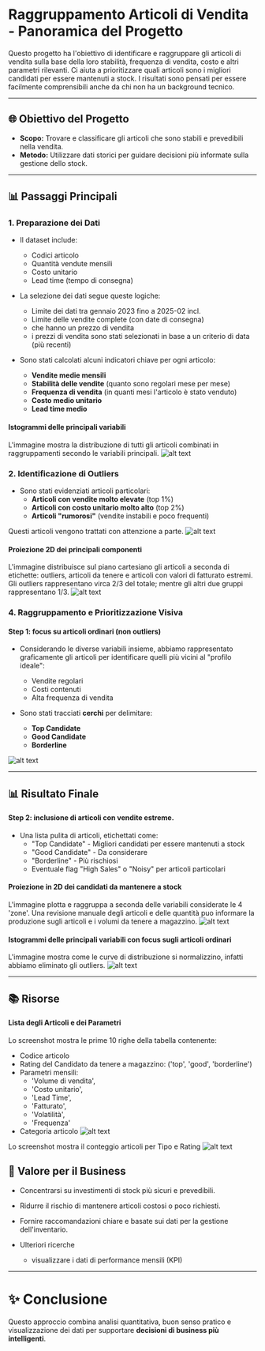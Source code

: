 # Raggruppamento Articoli di Vendita - Panoramica del Progetto

Questo progetto ha l'obiettivo di identificare e raggruppare gli articoli di vendita sulla base della loro stabilità, frequenza di vendita, costo e altri parametri rilevanti. Ci aiuta a prioritizzare quali articoli sono i migliori candidati per essere mantenuti a stock. I risultati sono pensati per essere facilmente comprensibili anche da chi non ha un background tecnico.

---

## 🌐 Obiettivo del Progetto

- **Scopo:** Trovare e classificare gli articoli che sono stabili e prevedibili nella vendita.
- **Metodo:** Utilizzare dati storici per guidare decisioni più informate sulla gestione dello stock.

---

## 📊 Passaggi Principali

### 1. Preparazione dei Dati

- Il dataset include:
  - Codici articolo
  - Quantità vendute mensili
  - Costo unitario
  - Lead time (tempo di consegna)

- La selezione dei dati segue queste logiche:
  - Limite dei dati tra gennaio 2023 fino a 2025-02 incl.
  - Limite delle vendite complete (con date di consegna)
  - che hanno un prezzo di vendita
  - i prezzi di vendita sono stati selezionati in base a un criterio di data (più recenti)

- Sono stati calcolati alcuni indicatori chiave per ogni articolo:
  - **Vendite medie mensili**
  - **Stabilità delle vendite** (quanto sono regolari mese per mese)
  - **Frequenza di vendita** (in quanti mesi l'articolo è stato venduto)
  - **Costo medio unitario**
  - **Lead time medio**

#### Istogrammi delle principali variabili
L'immagine mostra la distribuzione di tutti gli articoli combinati in raggruppamenti secondo le variabili principali. 
![alt text](image-5.png)


### 2. Identificazione di Outliers

- Sono stati evidenziati articoli particolari:
  - **Articoli con vendite molto elevate** (top 1%)
  - **Articoli con costo unitario molto alto** (top 2%)
  - **Articoli "rumorosi"** (vendite instabili e poco frequenti)

Questi articoli vengono trattati con attenzione a parte.
![alt text](image.png)

#### Proiezione 2D dei principali componenti
L'immagine distribuisce sul piano cartesiano gli articoli a seconda di etichette: outliers, articoli da tenere e articoli con valori di fatturato estremi. 
Gli outliers rappresentano virca 2/3 del totale; mentre gli altri due gruppi rappresentano 1/3. 
![alt text](image-3.png)

### 4. Raggruppamento e Prioritizzazione Visiva

#### Step 1: focus su articoli ordinari (non outliers)
- Considerando le diverse variabili insieme, abbiamo rappresentato graficamente gli articoli per identificare quelli più vicini al "profilo ideale":
  - Vendite regolari
  - Costi contenuti
  - Alta frequenza di vendita

- Sono stati tracciati **cerchi** per delimitare:
  - **Top Candidate**
  - **Good Candidate**
  - **Borderline**

![alt text](image-1.png)

---

## 📊 Risultato Finale

#### Step 2: inclusione di articoli con vendite estreme. 
- Una lista pulita di articoli, etichettati come:
  - "Top Candidate" - Migliori candidati per essere mantenuti a stock
  - "Good Candidate" - Da considerare
  - "Borderline" - Più rischiosi
  - Eventuale flag "High Sales" o "Noisy" per articoli particolari

#### Proiezione in 2D dei candidati da mantenere a stock
L'immagine plotta e raggruppa a seconda delle variabili considerate le 4 'zone'.
Una revisione manuale degli articoli e delle quantità puo informare la produzione sugli articoli e i volumi da tenere a magazzino.
![alt text](image-6.png)

#### Istogrammi delle principali variabili con focus sugli articoli ordinari
L'immagine mostra come le curve di distribuzione si normalizzino, infatti abbiamo eliminato gli outliers.
![alt text](image-2.png)

---

## 📚 Risorse

#### Lista degli Articoli e dei Parametri
Lo screenshot mostra le prime 10 righe della tabella contenente:
- Codice articolo
- Rating del Candidato da tenere a magazzino: ('top', 'good', 'borderline')
- Parametri mensili:
  - 'Volume di vendita', 
  - 'Costo unitario', 
  - 'Lead Time', 
  - 'Fatturato', 
  - 'Volatilità', 
  - 'Frequenza'
- Categoria articolo
![alt text](image_output.png)

Lo screenshot mostra il conteggio articoli per Tipo e Rating
![alt text](image_overview.png)

## 🎯 Valore per il Business

- Concentrarsi su investimenti di stock più sicuri e prevedibili.
- Ridurre il rischio di mantenere articoli costosi o poco richiesti.
- Fornire raccomandazioni chiare e basate sui dati per la gestione dell'inventario.

- Ulteriori ricerche
  - visualizzare i dati di performance mensili (KPI)

---

# ✨ Conclusione

Questo approccio combina analisi quantitativa, buon senso pratico e visualizzazione dei dati per supportare **decisioni di business più intelligenti**.

